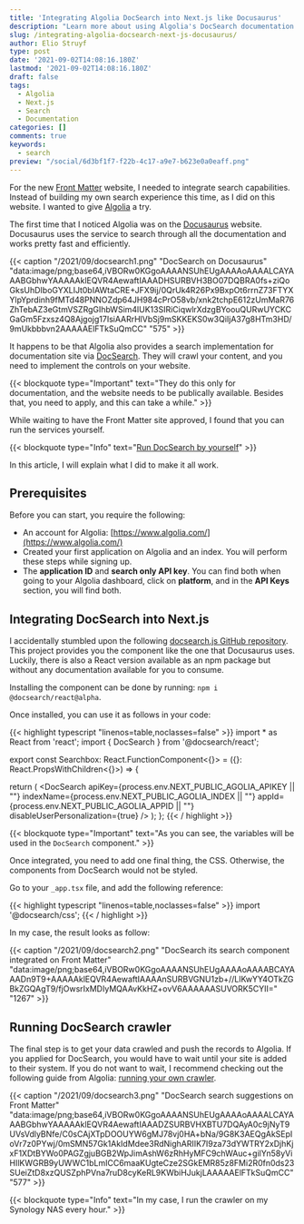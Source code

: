 ```yaml
---
title: 'Integrating Algolia DocSearch into Next.js like Docusaurus'
description: "Learn more about using Algolia's DocSearch documentation scrapper and component in your Next.js website."
slug: /integrating-algolia-docsearch-next-js-docusaurus/
author: Elio Struyf
type: post
date: '2021-09-02T14:08:16.180Z'
lastmod: '2021-09-02T14:08:16.180Z'
draft: false
tags:
  - Algolia
  - Next.js
  - Search
  - Documentation
categories: []
comments: true
keywords:
  - search
preview: "/social/6d3bf1f7-f22b-4c17-a9e7-b623e0a0eaff.png"
---
```


For the new [Front Matter](https://frontmatter.codes) website, I needed to integrate search capabilities. Instead of building my own search experience this time, as I did on this website. I wanted to give [Algolia](https://www.algolia.com/) a try. 

The first time that I noticed Algolia was on the  [Docusaurus](https://docusaurus.io/) website. Docusaurus uses the service to search through all the documentation and works pretty fast and efficiently.

{{< caption "/2021/09/docsearch1.png" "DocSearch on Docusaurus"  "data:image/png;base64,iVBORw0KGgoAAAANSUhEUgAAAAoAAAALCAYAAABGbhwYAAAAAklEQVR4AewaftIAAADHSURBVH3BO07DQBRA0fs+ziQoGksUhDIboGYXLIJt0bIAWtaCRE+JFX9ij/0QrUk4R26Px9BxpOt6rrnZ73FTYXYlpYprdinh9fMTd48PNNOZdp64JH984cPrO58vb/xnk2tchpE612zUmMaR76ZhTebAZ3eGtmVSZRgGIhbWSim4lUK13SIRiCiqwlrXdzgBYoouQURwUYCKCGaGm5Fzxsz4Q8Ajgojg17IsiAARrHlVbSj9mSKKEKS0w3QiIjA37g8HTm3HD/9mUkbbbvn2AAAAAElFTkSuQmCC" "575" >}}

It happens to be that Algolia also provides a search implementation for documentation site via [DocSearch](https://docsearch.algolia.com/). They will crawl your content, and you need to implement the controls on your website.

{{< blockquote type="Important" text="They do this only for documentation, and the website needs to be publically available. Besides that, you need to apply, and this can take a while." >}}

While waiting to have the Front Matter site approved, I found that you can run the services yourself. 

{{< blockquote type="Info" text="[Run DocSearch by yourself](https://docsearch.algolia.com/docs/run-your-own)" >}}

In this article, I will explain what I did to make it all work.

## Prerequisites

Before you can start, you require the following:

- An account for Algolia: [https://www.algolia.com/](https://www.algolia.com/)
- Created your first application on Algolia and an index. You will perform these steps while signing up.
- The **application ID** and **search only API key**. You can find both when going to your Algolia dashboard, click on **platform**, and in the **API Keys** section, you will find both.

## Integrating DocSearch into Next.js

I accidentally stumbled upon the following [docsearch.js GitHub repository](https://github.com/algolia/docsearch). This project provides you the component like the one that Docusaurus uses. Luckily, there is also a React version available as an npm package but without any documentation available for you to consume. 

Installing the component can be done by running: `npm i @docsearch/react@alpha`.

Once installed, you can use it as follows in your code:

{{< highlight typescript "linenos=table,noclasses=false" >}}
import * as React from 'react';
import { DocSearch } from '@docsearch/react';

export const Searchbox: React.FunctionComponent<{}> = ({}: React.PropsWithChildren<{}>) => {

  return (
    <DocSearch 
      apiKey={process.env.NEXT_PUBLIC_AGOLIA_APIKEY || ""} 
      indexName={process.env.NEXT_PUBLIC_AGOLIA_INDEX || ""} 
      appId={process.env.NEXT_PUBLIC_AGOLIA_APPID || ""} 
      disableUserPersonalization={true} 
      />
  );
};
{{< / highlight >}}

{{< blockquote type="Important" text="As you can see, the variables will be used in the `DocSearch` component." >}}

Once integrated, you need to add one final thing, the CSS. Otherwise, the components from DocSearch would not be styled.

Go to your `_app.tsx` file, and add the following reference:

{{< highlight typescript "linenos=table,noclasses=false" >}}
import '@docsearch/css';
{{< / highlight >}}

In my case, the result looks as follow:

{{< caption "/2021/09/docsearch2.png" "DocSearch its search component integrated on Front Matter"  "data:image/png;base64,iVBORw0KGgoAAAANSUhEUgAAAAoAAAABCAYAAADn9T9+AAAAAklEQVR4AewaftIAAAAnSURBVGNU1zb+//LlKwYY4OTkZGBkZGQAgT9/fjOwsrIxMDIyMQAAvKkHZ+ovV6AAAAAASUVORK5CYII=" "1267" >}}

## Running DocSearch crawler

The final step is to get your data crawled and push the records to Algolia. If you applied for DocSearch, you would have to wait until your site is added to their system. If you do not want to wait, I recommend checking out the following guide from Algolia: [running your own crawler](https://docsearch.algolia.com/docs/run-your-own).

{{< caption "/2021/09/docsearch3.png" "DocSearch search suggestions on Front Matter"  "data:image/png;base64,iVBORw0KGgoAAAANSUhEUgAAAAoAAAALCAYAAABGbhwYAAAAAklEQVR4AewaftIAAADZSURBVHXBTU7DQAyA0c9jNyT9UVsVdlyBNfe/C0sCAjXTpDOOUYW6gMJ78vj0HA+bNa/9G8K3AEQgAkSEpIoVr7z0PYwj/0mSMN57Gk1AkIdMdee3RdNighARIIK7I9za73dYWTRY2xDjhKjxF1XDtBYWo0PAGZgjuBGB2WpJimAshW6zRhHyMFC9chWAuc+gilYn58yViHIlKWGRB9yUWWC1bLmICC6maaKUgteCze2SGkEMR85z8FMi2R0fn0ds23SUeiZtD8xzQUSZphPVna7ruD8cyKeRL9KWbiHJukjLAAAAAElFTkSuQmCC" "577" >}}

{{< blockquote type="Info" text="In my case, I run the crawler on my Synology NAS every hour." >}}
